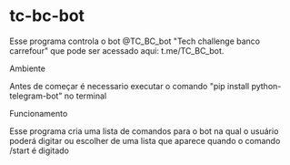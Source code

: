 # tc-bc-bot

Esse programa controla o bot @TC_BC_bot "Tech challenge banco carrefour" que pode ser acessado aqui: t.me/TC_BC_bot. 

Ambiente

Antes de começar é necessario executar o comando "pip install python-telegram-bot" no terminal

Funcionamento

Esse programa cria uma lista de comandos para o bot na qual o usuário poderá digitar ou escolher de uma lista que aparece quando o comando /start é digitado

